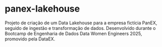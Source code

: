 # panex-lakehouse
Projeto de criação de um Data Lakehouse para a empresa fictícia PanEX, seguido de ingestão e transformação de dados.  Desenvolvido durante o Bootcamp de Engenharia de Dados Data Women Engineers 2025, promovido pela DataEX.
